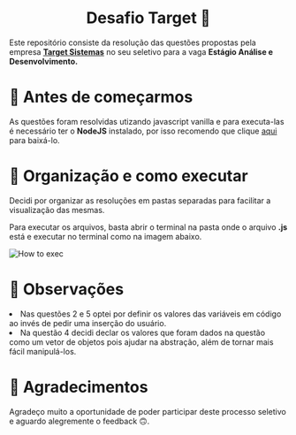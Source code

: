 <h1 align="center"> Desafio Target 🎯 </h1>

Este repositório consiste da resolução das questões propostas pela empresa <b><a href="https://targetsistemas.com.br/">Target Sistemas</a></b> no seu seletivo para a vaga <b>Estágio Análise e Desenvolvimento.</b>

# 🏁 Antes de começarmos
As questões foram resolvidas utizando javascript vanilla e para executa-las é necessário ter o <b>NodeJS</b> instalado, por isso recomendo que clique <a href="https://nodejs.org/en">aqui</a> para baixá-lo.

# 📁 Organização e como executar
Decidi por organizar as resoluções em pastas separadas para facilitar a visualização das mesmas.

Para executar os arquivos, basta abrir o terminal na pasta onde o arquivo <b>.js</b> está e executar no terminal como na imagem abaixo.

![How to exec](https://user-images.githubusercontent.com/36737845/228058918-a6a00807-617c-438a-897a-3542c2b9591c.png)

# 🧐 Observações
<li>Nas questões 2 e 5 optei por definir os valores das variáveis em código ao invés de pedir uma inserção do usuário.</li>
<li>Na questão 4 decidi declar os valores que foram dados na questão como um vetor de objetos pois ajudar na abstração, além de tornar mais fácil manipulá-los.</li>

# 🎉 Agradecimentos
Agradeço muito a oportunidade de poder participar deste processo seletivo e aguardo alegremente o feedback 🙃.
